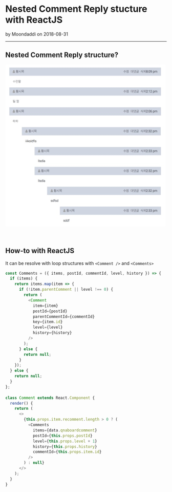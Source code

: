 # Nested Comment Reply stucture with ReactJS

by Moondaddi on 2018-08-31

---

## Nested Comment Reply structure?

![Nested Comment Structure](/static/images/post_img/2018-08-31_nested-structure.jpg)

<br />

## How-to with ReactJS

It can be resolve with loop structures with `<Comment />` and `<Comments>`

```javascript
const Comments = ({ items, postId, commentId, level, history }) => {
  if (items) {
    return items.map(item => {
      if (!item.parentComment || level !== 0) {
        return (
          <Comment
            item={item}
            postId={postId}
            parentCommentId={commentId}
            key={item.id}
            level={level}
            history={history}
          />
        );
      } else {
        return null;
      }
    });
  } else {
    return null;
  }
};

class Comment extends React.Component {
  render() {
    return (
      <>
        {this.props.item.recomment.length > 0 ? (
          <Comments
            items={data.qnaboardcomment}
            postId={this.props.postId}
            level={this.props.level + 1}
            history={this.props.history}
            commentId={this.props.item.id}
          />
        ) : null}
      </>
    );
  }
}
```
